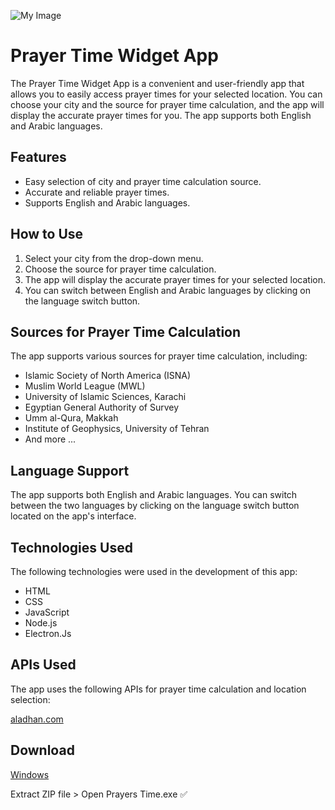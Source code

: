 ![My Image](https://i.imgur.com/G8tpHUZ.png)

# Prayer Time Widget App

The Prayer Time Widget App is a convenient and user-friendly app that allows you to easily access prayer times for your selected location. You can choose your city and the source for prayer time calculation, and the app will display the accurate prayer times for you. The app supports both English and Arabic languages.

## Features

- Easy selection of city and prayer time calculation source.
- Accurate and reliable prayer times.
- Supports English and Arabic languages.

## How to Use

1. Select your city from the drop-down menu.
2. Choose the source for prayer time calculation.
3. The app will display the accurate prayer times for your selected location.
4. You can switch between English and Arabic languages by clicking on the language switch button.

## Sources for Prayer Time Calculation

The app supports various sources for prayer time calculation, including:

- Islamic Society of North America (ISNA)
- Muslim World League (MWL)
- University of Islamic Sciences, Karachi
- Egyptian General Authority of Survey
- Umm al-Qura, Makkah
- Institute of Geophysics, University of Tehran
- And more ...
## Language Support

The app supports both English and Arabic languages. You can switch between the two languages by clicking on the language switch button located on the app's interface.


## Technologies Used

The following technologies were used in the development of this app:

- HTML
- CSS
- JavaScript
- Node.js
- Electron.Js

## APIs Used

The app uses the following APIs for prayer time calculation and location selection:

[aladhan.com](https://aladhan.com/)

## Download

[Windows](https://github.com/haith2m/prayers-time-widget-app/releases/download/electronjs/Prayers.Time-win32-x64.zip)

Extract ZIP file > Open Prayers Time.exe ✅
